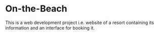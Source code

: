 # On-the-Beach
This is a web development project i.e. website of a resort containing its information and an interface for booking it.

